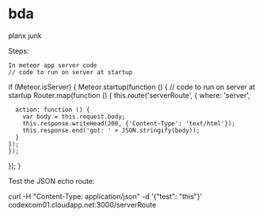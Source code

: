 bda
===

planx junk


Steps:

    In meteor app server code
    // code to run on server at startup


if (Meteor.isServer) {
  Meteor.startup(function () {
    // code to run on server at startup
    Router.map(function () {
    this.route('serverRoute', {
      where: 'server',

      action: function () {
        var body = this.request.body;
        this.response.writeHead(200, {'Content-Type': 'text/html'});
        this.response.end('got: ' + JSON.stringify(body));      
      }
    });
    });
  });
}

Test the JSON echo route:

curl -H "Content-Type: application/json" -d '{"test": "this"}' codexcom01.cloudapp.net:3000/serverRoute

